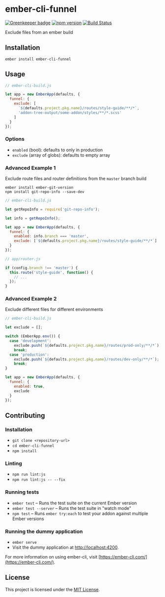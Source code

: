 ember-cli-funnel
==============================================================================

[![Greenkeeper badge](https://badges.greenkeeper.io/kellyselden/ember-cli-funnel.svg)](https://greenkeeper.io/)
[![npm version](https://badge.fury.io/js/ember-cli-funnel.svg)](https://badge.fury.io/js/ember-cli-funnel)
[![Build Status](https://travis-ci.org/kellyselden/ember-cli-funnel.svg?branch=master)](https://travis-ci.org/kellyselden/ember-cli-funnel)

Exclude files from an ember build

Installation
------------------------------------------------------------------------------

```
ember install ember-cli-funnel
```


Usage
------------------------------------------------------------------------------

```js
// ember-cli-build.js

let app = new EmberApp(defaults, {
  funnel: {
    exclude: [
      `${defaults.project.pkg.name}/routes/style-guide/**/*`,
      'addon-tree-output/some-addon/styles/**/*.scss'
    ]
  }
});
```

### Options

* `enabled` (bool): defaults to only in production
* `exclude` (array of globs): defaults to empty array

### Advanced Example 1

Exclude route files and router definitions from the `master` branch build

```
ember install ember-git-version
npm install git-repo-info --save-dev
```

```js
// ember-cli-build.js

let getRepoInfo = require('git-repo-info');

let info = getRepoInfo();

let app = new EmberApp(defaults, {
  funnel: {
    enabled: info.branch === 'master',
    exclude: [`${defaults.project.pkg.name}/routes/style-guide/**/*`]
  }
});
```

```js
// app/router.js

if (config.branch !== 'master') {
  this.route('style-guide', function() {
    // ...
  });
}
```

### Advanced Example 2

Exclude different files for different environments

```js
// ember-cli-build.js

let exclude = [];

switch (EmberApp.env()) {
  case 'development':
    exclude.push(`${defaults.project.pkg.name}/routes/prod-only/**/*`);
    break;
  case 'production':
    exclude.push(`${defaults.project.pkg.name}/routes/dev-only/**/*`);
    break;
}

let app = new EmberApp(defaults, {
  funnel: {
    enabled: true,
    exclude
  }
});
```


Contributing
------------------------------------------------------------------------------

### Installation

* `git clone <repository-url>`
* `cd ember-cli-funnel`
* `npm install`

### Linting

* `npm run lint:js`
* `npm run lint:js -- --fix`

### Running tests

* `ember test` – Runs the test suite on the current Ember version
* `ember test --server` – Runs the test suite in "watch mode"
* `npm test` – Runs `ember try:each` to test your addon against multiple Ember versions

### Running the dummy application

* `ember serve`
* Visit the dummy application at [http://localhost:4200](http://localhost:4200).

For more information on using ember-cli, visit [https://ember-cli.com/](https://ember-cli.com/).

License
------------------------------------------------------------------------------

This project is licensed under the [MIT License](LICENSE.md).
